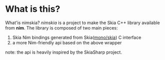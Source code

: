# What is this?  

What'is nimskia? *nimskia* is a project to make the Skia C++ library available from **nim**.
The library is composed of two main pieces:

1. Skia Nim bindings generated from Skia([mono/skia](https://github.com/mono/skia/tree/xamarin-mobile-bindings/include/c)) C interface
2. a more Nim-friendly api based on the above wrapper

note: the api is heavily inspired by the SkiaSharp project.
